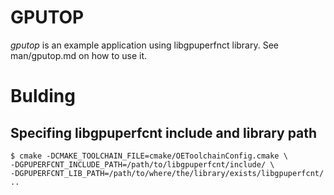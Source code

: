 # GPUTOP #

*gputop* is an example application using libgpuperfnct library. See
man/gputop.md on how to use it.

# Bulding #


## Specifing libgpuperfcnt include and library path

	$ cmake -DCMAKE_TOOLCHAIN_FILE=cmake/OEToolchainConfig.cmake \
	-DGPUPERFCNT_INCLUDE_PATH=/path/to/libgpuperfcnt/include/ \
	-DGPUPERFCNT_LIB_PATH=/path/to/where/the/library/exists/libgpuperfcnt/ .. 
